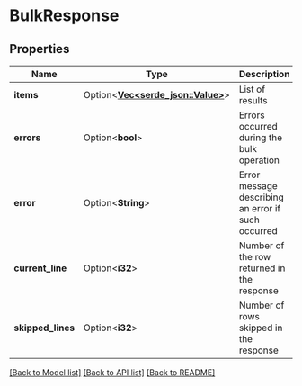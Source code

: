 # BulkResponse

## Properties

Name | Type | Description | Notes
------------ | ------------- | ------------- | -------------
**items** | Option<[**Vec<serde_json::Value>**](serde_json::Value.md)> | List of results | [optional]
**errors** | Option<**bool**> | Errors occurred during the bulk operation | [optional]
**error** | Option<**String**> | Error message describing an error if such occurred | [optional]
**current_line** | Option<**i32**> | Number of the row returned in the response | [optional]
**skipped_lines** | Option<**i32**> | Number of rows skipped in the response | [optional]

[[Back to Model list]](../README.md#documentation-for-models) [[Back to API list]](../README.md#documentation-for-api-endpoints) [[Back to README]](../README.md)


